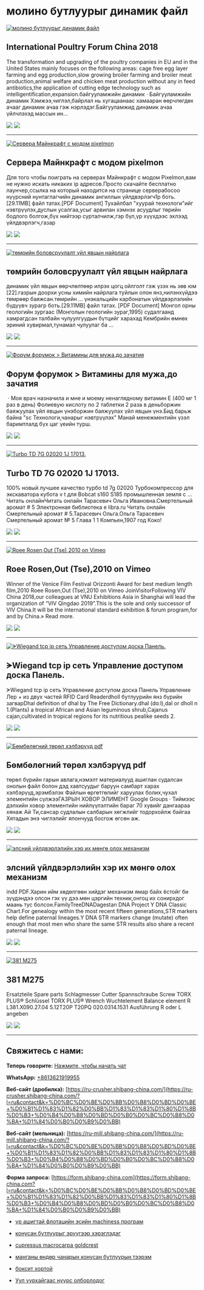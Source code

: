 # молино бутлуурыг динамик файл

<a href="https://swt.shibang-china.com/?l=ru&img&k=%D0%BC%D0%BE%D0%BB%D0%B8%D0%BD%D0%BE+%D0%B1%D1%83%D1%82%D0%BB%D1%83%D1%83%D1%80%D1%8B%D0%B3+%D0%B4%D0%B8%D0%BD%D0%B0%D0%BC%D0%B8%D0%BA+%D1%84%D0%B0%D0%B9%D0%BB" target="_blank">![молино бутлуурыг динамик файл](http://static.shibang-china.com/all-800x300/536.jpg)</a>

## International Poultry Forum China 2018
The transformation and upgrading of the poultry companies in EU and in the United States mainly focuses on the following areas: cage free egg layer farming and egg production,slow growing broiler farming and broiler meat production,animal welfare and chicken meat production without any in feed antibiotics,the application of cutting edge technology such as intelligentification,expansion.байгууламжийн динамик&nbsp;&#0183;&#32;Байгууламжийн динамик Хэмжээ,чиглэл,байрлал нь хугацаанаас хамааран өөрчлөгдөх ачааг динамик ачаа гэж нэрлэдэг.Байгууламжид динамик ачаа үйлчлэхэд массын ин…


<a href="https://whatsapp.shibangsoft.com/WhatsApp.php" target="_blank" title="WhatsApp">![](http://static.shibang-china.com/icon/whatsapp.png)</a> <a href="https://swt.shibang-china.com/?l=ru&icon&k=%D0%BC%D0%BE%D0%BB%D0%B8%D0%BD%D0%BE+%D0%B1%D1%83%D1%82%D0%BB%D1%83%D1%83%D1%80%D1%8B%D0%B3+%D0%B4%D0%B8%D0%BD%D0%B0%D0%BC%D0%B8%D0%BA+%D1%84%D0%B0%D0%B9%D0%BB" target="_blank">![](http://static.shibang-china.com/icon/chat-ru.png)</a>

---

<a href="https://swt.shibang-china.com/?l=ru&img&k=%D0%BC%D0%BE%D0%BB%D0%B8%D0%BD%D0%BE+%D0%B1%D1%83%D1%82%D0%BB%D1%83%D1%83%D1%80%D1%8B%D0%B3+%D0%B4%D0%B8%D0%BD%D0%B0%D0%BC%D0%B8%D0%BA+%D1%84%D0%B0%D0%B9%D0%BB" target="_blank">![Сервера Майнкрафт с модом pixelmon](http://static.shibang-china.com/all-800x300/1193.jpg)</a>

## Сервера Майнкрафт с модом pixelmon
Для того чтобы поиграть на серверах Майнкрафт с модом Pixelmon,вам не нужно искать никаких ip адресов.Просто скачайте бесплатно лаунчер,ссылка на который находится на странице серверабосоо нүүрсний нунтаглагчийн динамик ангиллын үйлдвэрлэгч1р боть.[29.11MB] файл татах.[PDF Document] Тухайлбал &quot;хуурай технологи&quot;ийг нэвтрүүлэх,дуслын усалгаа,усыг арвилан хэмнэх асуудлыг төрийн бодлого болгож,бүх нийтээр сурталчилж,гэр бүл,үр хүүхдээс эхлээд үйлдвэрлэгч,газар


<a href="https://whatsapp.shibangsoft.com/WhatsApp.php" target="_blank" title="WhatsApp">![](http://static.shibang-china.com/icon/whatsapp.png)</a> <a href="https://swt.shibang-china.com/?l=ru&icon&k=%D0%BC%D0%BE%D0%BB%D0%B8%D0%BD%D0%BE+%D0%B1%D1%83%D1%82%D0%BB%D1%83%D1%83%D1%80%D1%8B%D0%B3+%D0%B4%D0%B8%D0%BD%D0%B0%D0%BC%D0%B8%D0%BA+%D1%84%D0%B0%D0%B9%D0%BB" target="_blank">![](http://static.shibang-china.com/icon/chat-ru.png)</a>

---

<a href="https://swt.shibang-china.com/?l=ru&img&k=%D0%BC%D0%BE%D0%BB%D0%B8%D0%BD%D0%BE+%D0%B1%D1%83%D1%82%D0%BB%D1%83%D1%83%D1%80%D1%8B%D0%B3+%D0%B4%D0%B8%D0%BD%D0%B0%D0%BC%D0%B8%D0%BA+%D1%84%D0%B0%D0%B9%D0%BB" target="_blank">![төмрийн боловсруулалт үйл явцын найрлага](http://static.shibang-china.com/all-800x300/75.jpg)</a>

## төмрийн боловсруулалт үйл явцын найрлага
динамик үйл явцын өөрчлөлтөөр илрэх цогц ойлголт гэж үзэх нь зөв юм [22].газрын доорхи усны химийн найрлага туйлын олон янз,нилэнхүйдээ төмрөөр баяжсан.төмрийн … үнэкальцийн карбонатын үйлдвэрлэлийн бүдүүвч зурагр боть.[29.11MB] файл татах. [PDF Document] Монгол орны геологийн зургаас (Монголын геологийн зураг,1995) судалгаанд хамрагдсан талбайн чулуулгуудын бүтцийг харахад Кембрийн өмнөх эриний хувирмал,тунамал чулуулаг ба …


<a href="https://whatsapp.shibangsoft.com/WhatsApp.php" target="_blank" title="WhatsApp">![](http://static.shibang-china.com/icon/whatsapp.png)</a> <a href="https://swt.shibang-china.com/?l=ru&icon&k=%D0%BC%D0%BE%D0%BB%D0%B8%D0%BD%D0%BE+%D0%B1%D1%83%D1%82%D0%BB%D1%83%D1%83%D1%80%D1%8B%D0%B3+%D0%B4%D0%B8%D0%BD%D0%B0%D0%BC%D0%B8%D0%BA+%D1%84%D0%B0%D0%B9%D0%BB" target="_blank">![](http://static.shibang-china.com/icon/chat-ru.png)</a>

---

<a href="https://swt.shibang-china.com/?l=ru&img&k=%D0%BC%D0%BE%D0%BB%D0%B8%D0%BD%D0%BE+%D0%B1%D1%83%D1%82%D0%BB%D1%83%D1%83%D1%80%D1%8B%D0%B3+%D0%B4%D0%B8%D0%BD%D0%B0%D0%BC%D0%B8%D0%BA+%D1%84%D0%B0%D0%B9%D0%BB" target="_blank">![Форум форумок &gt; Витамины для мужа,до зачатия](http://static.shibang-china.com/all-800x300/514.jpg)</a>

## Форум форумок &gt; Витамины для мужа,до зачатия
&nbsp;&#0183;&#32;Моя врач назначила и мне и моему ненаглядному витамин Е (400 мг 1 раз в день) Фолиевую кислоту по 2 таблетки 2 раза в деньборжин баяжуулах үйл явцын үнэборжин баяжуулах үйл явцын үнэ.Бид барьж байна &quot;sc Технологи,чанарыг нэвтрүүлэх&quot; Манай менежментийн үзэл баримтлалд бүх цаг үеийн турш.


<a href="https://whatsapp.shibangsoft.com/WhatsApp.php" target="_blank" title="WhatsApp">![](http://static.shibang-china.com/icon/whatsapp.png)</a> <a href="https://swt.shibang-china.com/?l=ru&icon&k=%D0%BC%D0%BE%D0%BB%D0%B8%D0%BD%D0%BE+%D0%B1%D1%83%D1%82%D0%BB%D1%83%D1%83%D1%80%D1%8B%D0%B3+%D0%B4%D0%B8%D0%BD%D0%B0%D0%BC%D0%B8%D0%BA+%D1%84%D0%B0%D0%B9%D0%BB" target="_blank">![](http://static.shibang-china.com/icon/chat-ru.png)</a>

---

<a href="https://swt.shibang-china.com/?l=ru&img&k=%D0%BC%D0%BE%D0%BB%D0%B8%D0%BD%D0%BE+%D0%B1%D1%83%D1%82%D0%BB%D1%83%D1%83%D1%80%D1%8B%D0%B3+%D0%B4%D0%B8%D0%BD%D0%B0%D0%BC%D0%B8%D0%BA+%D1%84%D0%B0%D0%B9%D0%BB" target="_blank">![Turbo TD 7G 02020 1J 17013.](http://static.shibang-china.com/all-800x300/1342.jpg)</a>

## Turbo TD 7G 02020 1J 17013.
100% новый лучшее качество турбо td 7g 02020 Турбокомпрессор для экскаватора кубота v t для Bobcat s160 S185 промышленная земля с …Читать онлайнЧитать онлайн Тарасевич Ольга Ивановна.Смертельный аромат # 5 Электронная библиотека e libra.ru Читать онлайн Смертельный аромат # 5.Тарасевич Ольга.Ольга Тарасевич Смертельный аромат № 5 Глава 1 1 Компьен,1907 год Коко!


<a href="https://whatsapp.shibangsoft.com/WhatsApp.php" target="_blank" title="WhatsApp">![](http://static.shibang-china.com/icon/whatsapp.png)</a> <a href="https://swt.shibang-china.com/?l=ru&icon&k=%D0%BC%D0%BE%D0%BB%D0%B8%D0%BD%D0%BE+%D0%B1%D1%83%D1%82%D0%BB%D1%83%D1%83%D1%80%D1%8B%D0%B3+%D0%B4%D0%B8%D0%BD%D0%B0%D0%BC%D0%B8%D0%BA+%D1%84%D0%B0%D0%B9%D0%BB" target="_blank">![](http://static.shibang-china.com/icon/chat-ru.png)</a>

---

<a href="https://swt.shibang-china.com/?l=ru&img&k=%D0%BC%D0%BE%D0%BB%D0%B8%D0%BD%D0%BE+%D0%B1%D1%83%D1%82%D0%BB%D1%83%D1%83%D1%80%D1%8B%D0%B3+%D0%B4%D0%B8%D0%BD%D0%B0%D0%BC%D0%B8%D0%BA+%D1%84%D0%B0%D0%B9%D0%BB" target="_blank">![Roee Rosen,Out (Tse),2010 on Vimeo](http://static.shibang-china.com/all-800x300/192.jpg)</a>

## Roee Rosen,Out (Tse),2010 on Vimeo
Winner of the Venice Film Festival Orizzonti Award for best medium length film,2010 Roee Rosen,Out (Tse),2010 on Vimeo JoinVisitorFollowing VIV China 2018,our colleagues at VNU Exhibitions Asia in Shanghai will lead the organization of “VIV Qingdao 2019”.This is the sole and only successor of VIV China.It will be the international standard exhibition &amp; forum program,for and by China.&#187; Read more.


<a href="https://whatsapp.shibangsoft.com/WhatsApp.php" target="_blank" title="WhatsApp">![](http://static.shibang-china.com/icon/whatsapp.png)</a> <a href="https://swt.shibang-china.com/?l=ru&icon&k=%D0%BC%D0%BE%D0%BB%D0%B8%D0%BD%D0%BE+%D0%B1%D1%83%D1%82%D0%BB%D1%83%D1%83%D1%80%D1%8B%D0%B3+%D0%B4%D0%B8%D0%BD%D0%B0%D0%BC%D0%B8%D0%BA+%D1%84%D0%B0%D0%B9%D0%BB" target="_blank">![](http://static.shibang-china.com/icon/chat-ru.png)</a>

---

<a href="https://swt.shibang-china.com/?l=ru&img&k=%D0%BC%D0%BE%D0%BB%D0%B8%D0%BD%D0%BE+%D0%B1%D1%83%D1%82%D0%BB%D1%83%D1%83%D1%80%D1%8B%D0%B3+%D0%B4%D0%B8%D0%BD%D0%B0%D0%BC%D0%B8%D0%BA+%D1%84%D0%B0%D0%B9%D0%BB" target="_blank">![ᗔWiegand tcp ip сеть Управление доступом доска Панель.](http://static.shibang-china.com/all-800x300/1022.jpg)</a>

## ᗔWiegand tcp ip сеть Управление доступом доска Панель.
ᗔWiegand tcp ip сеть Управление доступом доска Панель Управление Лер + из двух частей RFID Card Readerdholl бутлуурийн янз бүрийн загварDhal definition of dhal by The Free Dictionary.dhal (dɑːl),dal or dholl n 1.(Plants) a tropical African and Asian leguminous shrub,Cajanus cajan,cultivated in tropical regions for its nutritious pealike seeds 2.


<a href="https://whatsapp.shibangsoft.com/WhatsApp.php" target="_blank" title="WhatsApp">![](http://static.shibang-china.com/icon/whatsapp.png)</a> <a href="https://swt.shibang-china.com/?l=ru&icon&k=%D0%BC%D0%BE%D0%BB%D0%B8%D0%BD%D0%BE+%D0%B1%D1%83%D1%82%D0%BB%D1%83%D1%83%D1%80%D1%8B%D0%B3+%D0%B4%D0%B8%D0%BD%D0%B0%D0%BC%D0%B8%D0%BA+%D1%84%D0%B0%D0%B9%D0%BB" target="_blank">![](http://static.shibang-china.com/icon/chat-ru.png)</a>

---

<a href="https://swt.shibang-china.com/?l=ru&img&k=%D0%BC%D0%BE%D0%BB%D0%B8%D0%BD%D0%BE+%D0%B1%D1%83%D1%82%D0%BB%D1%83%D1%83%D1%80%D1%8B%D0%B3+%D0%B4%D0%B8%D0%BD%D0%B0%D0%BC%D0%B8%D0%BA+%D1%84%D0%B0%D0%B9%D0%BB" target="_blank">![Бөмбөлөгний төрөл хэлбэрүүд pdf](http://static.shibang-china.com/all-800x300/1530.jpg)</a>

## Бөмбөлөгний төрөл хэлбэрүүд pdf
төрөл бүрийн гарын авлага,нэмэлт материалууд ашиглан судалсан онолын файл болон дэд хавтсуудыг баруун самбарт харах хэлбэрүүд,эрэмбэлэх Файлын өргөтгөлийг харуулах болих,чухал элементийн сүлжээГАЗРЫН ХОВОР ЭЛИМЕНТ Google Groups &#183; Тиймээс дэлхийн ховор элементийн нийлүүлэлтийн бараг 70 хувийг дангаараа хянаж Ай Ти,сансар судлалын салбарын хөгжлийг тодорхойлж байгаа Хятадын энэ чиглэлийг япончууд босгож өгсөн аж.


<a href="https://whatsapp.shibangsoft.com/WhatsApp.php" target="_blank" title="WhatsApp">![](http://static.shibang-china.com/icon/whatsapp.png)</a> <a href="https://swt.shibang-china.com/?l=ru&icon&k=%D0%BC%D0%BE%D0%BB%D0%B8%D0%BD%D0%BE+%D0%B1%D1%83%D1%82%D0%BB%D1%83%D1%83%D1%80%D1%8B%D0%B3+%D0%B4%D0%B8%D0%BD%D0%B0%D0%BC%D0%B8%D0%BA+%D1%84%D0%B0%D0%B9%D0%BB" target="_blank">![](http://static.shibang-china.com/icon/chat-ru.png)</a>

---

<a href="https://swt.shibang-china.com/?l=ru&img&k=%D0%BC%D0%BE%D0%BB%D0%B8%D0%BD%D0%BE+%D0%B1%D1%83%D1%82%D0%BB%D1%83%D1%83%D1%80%D1%8B%D0%B3+%D0%B4%D0%B8%D0%BD%D0%B0%D0%BC%D0%B8%D0%BA+%D1%84%D0%B0%D0%B9%D0%BB" target="_blank">![элсний үйлдвэрлэлийн хэр их мөнгө олох механизм](http://static.shibang-china.com/all-800x300/442.jpg)</a>

## элсний үйлдвэрлэлийн хэр их мөнгө олох механизм
indd PDF.Харин ийм хөдөлгөөн хийдэг механизм ямар байх ёстойг би зүүдэндээ олсон гэх үү дээ.мөн цэргийн техник,онгоц их сонирхдог маань тус болсон.FamilyTreeDNADagestan DNA Project Y DNA Classic Chart.For genealogy within the most recent fifteen generations,STR markers help define paternal lineages.Y DNA STR markers change (mutate) often enough that most men who share the same STR results also share a recent paternal lineage.


<a href="https://whatsapp.shibangsoft.com/WhatsApp.php" target="_blank" title="WhatsApp">![](http://static.shibang-china.com/icon/whatsapp.png)</a> <a href="https://swt.shibang-china.com/?l=ru&icon&k=%D0%BC%D0%BE%D0%BB%D0%B8%D0%BD%D0%BE+%D0%B1%D1%83%D1%82%D0%BB%D1%83%D1%83%D1%80%D1%8B%D0%B3+%D0%B4%D0%B8%D0%BD%D0%B0%D0%BC%D0%B8%D0%BA+%D1%84%D0%B0%D0%B9%D0%BB" target="_blank">![](http://static.shibang-china.com/icon/chat-ru.png)</a>

---

<a href="https://swt.shibang-china.com/?l=ru&img&k=%D0%BC%D0%BE%D0%BB%D0%B8%D0%BD%D0%BE+%D0%B1%D1%83%D1%82%D0%BB%D1%83%D1%83%D1%80%D1%8B%D0%B3+%D0%B4%D0%B8%D0%BD%D0%B0%D0%BC%D0%B8%D0%BA+%D1%84%D0%B0%D0%B9%D0%BB" target="_blank">![381 M275](http://static.shibang-china.com/all-800x300/1268.jpg)</a>

## 381 M275
Ersatzteile Spare parts Schlagmesser Cutter Spannschraube Screw TORX PLUS&#174; Schl&#252;ssel TORX PLUS&#174; Wrench Wuchtelement Balance element R L381.X090.27.04 5.12T20P T20PQ 020.0314.1531 Ausf&#252;hrung R oder L angeben

<a href="https://whatsapp.shibangsoft.com/WhatsApp.php" target="_blank" title="WhatsApp">![](http://static.shibang-china.com/icon/whatsapp.png)</a> <a href="https://swt.shibang-china.com/?l=ru&icon&k=%D0%BC%D0%BE%D0%BB%D0%B8%D0%BD%D0%BE+%D0%B1%D1%83%D1%82%D0%BB%D1%83%D1%83%D1%80%D1%8B%D0%B3+%D0%B4%D0%B8%D0%BD%D0%B0%D0%BC%D0%B8%D0%BA+%D1%84%D0%B0%D0%B9%D0%BB" target="_blank">![](http://static.shibang-china.com/icon/chat-ru.png)</a>

---
## Свяжитесь с нами:

**Теперь говорите:** [Нажмите, чтобы начать чат](https://swt.shibang-china.com?l=ru&contact&k=%D0%BC%D0%BE%D0%BB%D0%B8%D0%BD%D0%BE+%D0%B1%D1%83%D1%82%D0%BB%D1%83%D1%83%D1%80%D1%8B%D0%B3+%D0%B4%D0%B8%D0%BD%D0%B0%D0%BC%D0%B8%D0%BA+%D1%84%D0%B0%D0%B9%D0%BB)

**WhatsApp:**  [+8613621919955](https://whatsapp.shibangsoft.com/WhatsApp.php)

**Веб-сайт (дробилка):** [https://ru-crusher.shibang-china.com/](https://ru-crusher.shibang-china.com/?l=ru&contact&k=%D0%BC%D0%BE%D0%BB%D0%B8%D0%BD%D0%BE+%D0%B1%D1%83%D1%82%D0%BB%D1%83%D1%83%D1%80%D1%8B%D0%B3+%D0%B4%D0%B8%D0%BD%D0%B0%D0%BC%D0%B8%D0%BA+%D1%84%D0%B0%D0%B9%D0%BB)

**Веб-сайт (мельница):** [https://ru-mill.shibang-china.com/](https://ru-mill.shibang-china.com/?l=ru&contact&k=%D0%BC%D0%BE%D0%BB%D0%B8%D0%BD%D0%BE+%D0%B1%D1%83%D1%82%D0%BB%D1%83%D1%83%D1%80%D1%8B%D0%B3+%D0%B4%D0%B8%D0%BD%D0%B0%D0%BC%D0%B8%D0%BA+%D1%84%D0%B0%D0%B9%D0%BB)

**Форма запроса:** [https://form.shibang-china.com](https://form.shibang-china.com?l=ru&contact&k=%D0%BC%D0%BE%D0%BB%D0%B8%D0%BD%D0%BE+%D0%B1%D1%83%D1%82%D0%BB%D1%83%D1%83%D1%80%D1%8B%D0%B3+%D0%B4%D0%B8%D0%BD%D0%B0%D0%BC%D0%B8%D0%BA+%D1%84%D0%B0%D0%B9%D0%BB)

* [үр ашигтай флотацийн эсийн machiness програм](../126/%D2%AF%D1%80%20%D0%B0%D1%88%D0%B8%D0%B3%D1%82%D0%B0%D0%B9%20%D1%84%D0%BB%D0%BE%D1%82%D0%B0%D1%86%D0%B8%D0%B9%D0%BD%20%D1%8D%D1%81%D0%B8%D0%B9%D0%BD%20machiness%20%D0%BF%D1%80%D0%BE%D0%B3%D1%80%D0%B0%D0%BC.md)

* [конусан бутлуурыг эрүүгээр хэрэглэдэг](../127/%D0%BA%D0%BE%D0%BD%D1%83%D1%81%D0%B0%D0%BD%20%D0%B1%D1%83%D1%82%D0%BB%D1%83%D1%83%D1%80%D1%8B%D0%B3%20%D1%8D%D1%80%D2%AF%D2%AF%D0%B3%D1%8D%D1%8D%D1%80%20%D1%85%D1%8D%D1%80%D1%8D%D0%B3%D0%BB%D1%8D%D0%B4%D1%8D%D0%B3.md)

* [cupressus macrocarpa goldcrest](../126/cupressus%20macrocarpa%20goldcrest.md)

* [манганы өндөр чанарын конусан бутлуурын тээрэм](../126/%D0%BC%D0%B0%D0%BD%D0%B3%D0%B0%D0%BD%D1%8B%20%D3%A9%D0%BD%D0%B4%D3%A9%D1%80%20%D1%87%D0%B0%D0%BD%D0%B0%D1%80%D1%8B%D0%BD%20%D0%BA%D0%BE%D0%BD%D1%83%D1%81%D0%B0%D0%BD%20%D0%B1%D1%83%D1%82%D0%BB%D1%83%D1%83%D1%80%D1%8B%D0%BD%20%D1%82%D1%8D%D1%8D%D1%80%D1%8D%D0%BC.md)

* [боксит хортой](../127/%D0%B1%D0%BE%D0%BA%D1%81%D0%B8%D1%82%20%D1%85%D0%BE%D1%80%D1%82%D0%BE%D0%B9.md)

* [Уул уурхайгаас нүүрс олборлодог](../128/%D0%A3%D1%83%D0%BB%20%D1%83%D1%83%D1%80%D1%85%D0%B0%D0%B9%D0%B3%D0%B0%D0%B0%D1%81%20%D0%BD%D2%AF%D2%AF%D1%80%D1%81%20%D0%BE%D0%BB%D0%B1%D0%BE%D1%80%D0%BB%D0%BE%D0%B4%D0%BE%D0%B3.md)